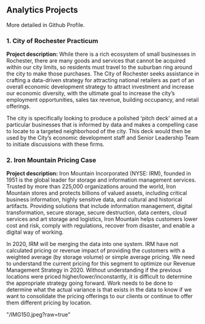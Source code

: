 ## Analytics Projects
More detailed in Github Profile.


### 1. City of Rochester Practicum
**Project description:** While there is a rich ecosystem of small businesses in Rochester, there are many goods and services that cannot be acquired within our city limits, so residents must travel to the suburban ring around the city to make those purchases. The City of Rochester seeks assistance in crafting a data-driven strategy for attracting national retailers as part of an overall economic development strategy to attract investment and increase our economic diversity, with the ultimate goal to increase the city’s employment opportunities, sales tax revenue, building occupancy, and retail offerings. 

The city is specifically looking to produce a polished ‘pitch deck’ aimed at a particular businesses that is informed by data and makes a compelling case to locate to a targeted neighborhood of the city. This deck would then be used by the City’s economic development staff and Senior Leadership Team to initiate discussions with these firms.


### 2. Iron Mountain Pricing Case
**Project description:** Iron Mountain Incorporated (NYSE: IRM), founded in 1951 is the global leader for storage and information management services. Trusted by more than 225,000 organizations around the world, Iron Mountain stores and protects billions of valued assets, including critical business information, highly sensitive data, and cultural and historical artifacts. Providing solutions that include information management, digital transformation, secure storage, secure destruction, data centers, cloud services and art storage and logistics, Iron Mountain helps customers lower cost and risk, comply with regulations, recover from disaster, and enable a digital way of working.

In 2020, IRM will be merging the data into one system. IRM have not calculated pricing or revenue impact of providing the customers with a weighted average (by storage volume) or simple average pricing. We need to understand the current pricing for this segment to optimize our Revenue Management Strategy in 2020. Without understanding if the previous locations were priced higher/lower/inconstantly, it is difficult to determine the appropriate strategy going forward. Work needs to be done to determine what the actual variance is that exists in the data to know if we want to consolidate the pricing offerings to our clients or continue to offer them different pricing by location.

 "/IMG150.jpeg?raw=true"

